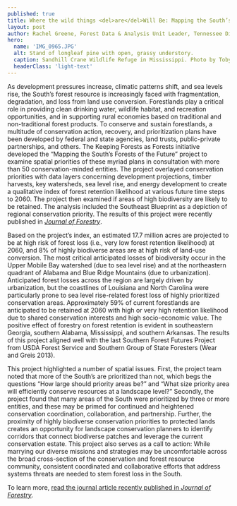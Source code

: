 ```yaml
---
published: true
title: Where the wild things <del>are</del>Will Be: Mapping the South’s future forest landscapes & the wildlife that depend on them
layout: post
author: Rachel Greene, Forest Data & Analysis Unit Leader, Tennessee Division of Forestry
hero:
  name: 'IMG_0965.JPG'
  alt: Stand of longleaf pine with open, grassy understory.
  caption: Sandhill Crane Wildlife Refuge in Mississippi. Photo by Toby Gray, Mississippi State University.
  headerClass: 'light-text'
---
```

As development pressures increase, climatic patterns shift, and sea levels rise, the South’s forest resource is increasingly faced with fragmentation, degradation, and loss from land use conversion. Forestlands play a critical role in providing clean drinking water, wildlife habitat, and recreation opportunities, and in supporting rural economies based on traditional and non-traditional forest products. To conserve and sustain forestlands, a multitude of conservation action, recovery, and prioritization plans have been developed by federal and state agencies, land trusts, public-private partnerships, and others. The Keeping Forests as Forests initiative developed the “Mapping the South’s Forests of the Future” project to examine spatial priorities of these myriad plans in consultation with more than 50 conservation-minded entities.<!--more--> The project overlayed conservation priorities with data layers concerning development projections, timber harvests, key watersheds, sea level rise, and energy development to create a qualitative index of forest retention likelihood at various future time steps to 2060. The project then examined if areas of high biodiversity are likely to be retained. The analysis included the Southeast Blueprint as a depiction of regional conservation priority. The results of this project were recently published in [_Journal of Forestry_](https://academic.oup.com/jof/article-abstract/118/1/28/5651349?redirectedFrom=fulltext).

Based on the project’s index, an estimated 17.7 million acres are projected to be at high risk of forest loss (i.e., very low forest retention likelihood) at 2060, and 8% of highly biodiverse areas are at high risk of land-use conversion. The most critical anticipated losses of biodiversity occur in the Upper Mobile Bay watershed (due to sea level rise) and at the northeastern quadrant of Alabama and Blue Ridge Mountains (due to urbanization). Anticipated forest losses across the region are largely driven by urbanization, but the coastlines of Louisiana and North Carolina were particularly prone to sea level rise-related forest loss of highly prioritized conservation areas. Approximately 59% of current forestlands are anticipated to be retained at 2060 with high or very high retention likelihood due to shared conservation interests and high socio-economic value. The positive effect of forestry on forest retention is evident in southeastern Georgia, southern Alabama, Mississippi, and southern Arkansas. The results of this project aligned well with the last Southern Forest Futures Project from USDA Forest Service and Southern Group of State Foresters (Wear and Greis 2013).

This project highlighted a number of spatial issues. First, the project team noted that more of the South’s are prioritized than not, which begs the questions “How large should priority areas be?” and “What size priority area will efficiently conserve resources at a landscape level?” Secondly, the project found that many areas of the South were prioritized by three or more entities, and these may be primed for continued and heightened conservation coordination, collaboration, and partnership. Further, the proximity of highly biodiverse conservation priorities to protected lands creates an opportunity for landscape conservation planners to identify corridors that connect biodiverse patches and leverage the current conservation estate. This project also serves as a call to action: While marrying our diverse missions and strategies may be uncomfortable across the broad cross-section of the conservation and forest resource community, consistent coordinated and collaborative efforts that address systems threats are needed to stem forest loss in the South.

To learn more, [read the journal article recently published in _Journal of Forestry_](https://academic.oup.com/jof/article-abstract/118/1/28/5651349?redirectedFrom=fulltext).
